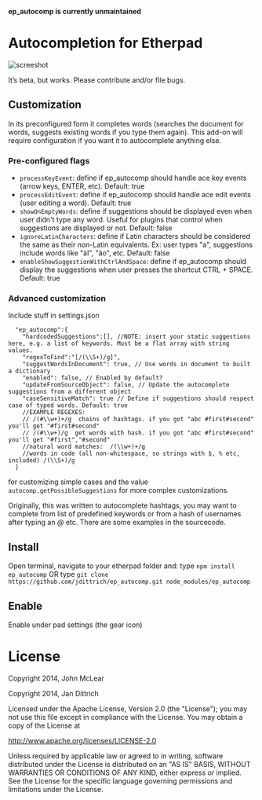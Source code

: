 **ep_autocomp is currently unmaintained**



# Autocompletion for Etherpad

![screeshot](http://i.imgur.com/2uqR3Tg.png)

It’s beta, but works.
Please contribute and/or file bugs.

## Customization
In its preconfigured form it completes words (searches the document for words, suggests existing words if you type them again). This add-on will require configuration if you want it to autocomplete anything else.

### Pre-configured flags

* `processKeyEvent`: define if ep_autocomp should handle ace key events (arrow keys, ENTER, etc). Default: true
* `processEditEvent`: define if ep_autocomp should handle ace edit events (user editing a word). Default: true
* `showOnEmptyWords`: define if suggestions should be displayed even when user didn't type any word. Useful for plugins that control when suggestions are displayed or not. Default: false
* `ignoreLatinCharacters`: define if Latin characters should be considered the same as their non-Latin equivalents. Ex: user types "a", suggestions include words like "ál", "ão", etc. Default: false
* `enableShowSuggestionWithCtrlAndSpace`: define if ep_autocomp should display the suggestions when user presses
the shortcut CTRL + SPACE. Default: true


### Advanced customization

Include stuff in settings.json

```
  "ep_autocomp":{
    "hardcodedSuggestions":[], //NOTE: insert your static suggestions here, e.g. a list of keywords. Must be a flat array with string values.
    "regexToFind":"[/(\\S+)/g]",
    "suggestWordsInDocument": true, // Use words in document to built a dictionary
    "enabled": false, // Enabled by default?
    "updateFromSourceObject": false, // Update the autocomplete suggestions from a different object
    "caseSensitiveMatch": true // Define if suggestions should respect case of typed words. Default: true
    //EXAMPLE REGEXES:
    // /(#\\w+)+/g  chains of hashtags. if you got "abc #first#second" you'll get "#first#second"
    // /(#\\w+)/g  get words with hash. if you got "abc #first#second" you'll get "#first","#second"
    //natural word matches:  /(\\w+)+/g
    //words in code (all non-whitespace, so strings with $, % etc, included) /(\\S+)/g
  }
```

for customizing simple cases and the value `autocomp.getPossibleSuggestions` for more complex customizations.

Originally, this was written to autocomplete hashtags, you may want to complete from list of predefined keywords or from a hash of usernames after typing an *@* etc. There are some examples in the sourcecode.

## Install
Open terminal, navigate  to your etherpad folder and: type `npm install ep_autocomp` OR type `git clone https://github.com/jdittrich/ep_autocomp.git node_modules/ep_autocomp`

## Enable 

Enable under pad settings (the gear icon) 

# License
Copyright 2014, John McLear

Copyright 2014, Jan Dittrich


Licensed under the Apache License, Version 2.0 (the "License");
you may not use this file except in compliance with the License.
You may obtain a copy of the License at

   http://www.apache.org/licenses/LICENSE-2.0

Unless required by applicable law or agreed to in writing, software
distributed under the License is distributed on an "AS IS" BASIS,
WITHOUT WARRANTIES OR CONDITIONS OF ANY KIND, either express or implied.
See the License for the specific language governing permissions and
limitations under the License.
